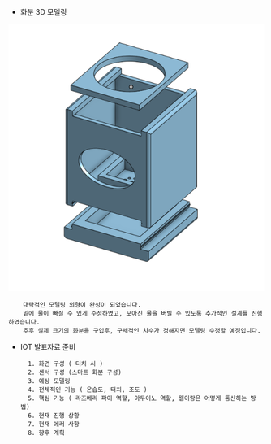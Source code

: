 - 화분 3D 모델링 

![image.png](./image.png)

        대략적인 모델링 외형이 완성이 되었습니다.
        밑에 물이 빠질 수 있게 수정하였고, 모아진 물을 버릴 수 있도록 추가적인 설계를 진행하였습니다. 
        추후 실제 크기의 화분을 구입후, 구체적인 치수가 정해지면 모델링 수정할 예정입니다. 



- IOT 발표자료 준비

        1. 화면 구성 ( 터치 시 ) 
        2. 센서 구성 (스마트 화분 구성)
        3. 예상 모델링 
        4. 전체적인 기능 ( 온습도, 터치, 조도 ) 
        5. 핵심 기능 ( 라즈베리 파이 역할, 아두이노 역할, 웹이랑은 어떻게 통신하는 방법)
        6. 현재 진행 상황
        7. 현재 에러 사항
        8. 향후 계획 



